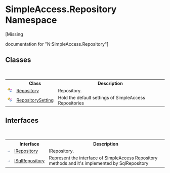 # SimpleAccess.Repository Namespace
 

\[Missing <summary> documentation for "N:SimpleAccess.Repository"\]


## Classes
&nbsp;<table><tr><th></th><th>Class</th><th>Description</th></tr><tr><td>![Public class](media/pubclass.gif "Public class")</td><td><a href="T_SimpleAccess_Repository_Repository">Repository</a></td><td>
Repository.</td></tr><tr><td>![Public class](media/pubclass.gif "Public class")</td><td><a href="T_SimpleAccess_Repository_RepositorySetting">RepositorySetting</a></td><td>
Hold the default settings of SimpleAccess Repositories</td></tr></table>

## Interfaces
&nbsp;<table><tr><th></th><th>Interface</th><th>Description</th></tr><tr><td>![Public interface](media/pubinterface.gif "Public interface")</td><td><a href="T_SimpleAccess_Repository_IRepository">IRepository</a></td><td>
IRepository.</td></tr><tr><td>![Public interface](media/pubinterface.gif "Public interface")</td><td><a href="T_SimpleAccess_Repository_ISqlRepository">ISqlRepository</a></td><td>
Represent the interface of SimpleAccess Repository methods and it's implemented by SqlRepository</td></tr></table>&nbsp;
